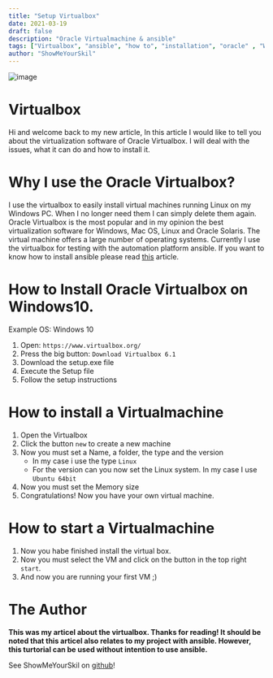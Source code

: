 ```yaml
---
title: "Setup Virtualbox"
date: 2021-03-19
draft: false
description: "Oracle Virtualmachine & ansible"
tags: ["Virtualbox", "ansible", "how to", "installation", "oracle" , "Windows", "Virtualization"]
author: "ShowMeYourSkil"
---
```


![image](https://user-images.githubusercontent.com/39274150/111812404-64c6dd80-88d8-11eb-9492-81d771594c16.png)

# Virtualbox

Hi and welcome back to my new article, 
In this article I would like to tell you about the virtualization software of Oracle Virtualbox. 
I will deal with the issues, what it can do and how to install it.

# Why I use the Oracle Virtualbox?

I use the virtualbox to easily install virtual machines running Linux on my Windows PC. 
When I no longer need them I can simply delete them again. 
Oracle Virtualbox is the most popular and in my opinion the best virtualization software for Windows, Mac OS, Linux and Oracle Solaris. 
The virtual machine offers a large number of operating systems.
Currently I use the virtualbox for testing with the automation platform ansible. 
If you want to know how to install ansible please read [this](https://mt32.net/posts/ansible-install/) article.

# How to Install Oracle Virtualbox on Windows10.

Example OS: Windows 10

1. Open: `https://www.virtualbox.org/`
2. Press the big button: `Download Virtualbox 6.1`
3. Download the setup.exe file
4. Execute the Setup file
5. Follow the setup instructions

# How to install a Virtualmachine

1. Open the Virtualbox
2. Click the button `new` to create a new machine
3. Now you must set a Name, a folder, the type and the version
    - In my case i use the type `Linux`
    - For the version can you now set the Linux system. In my case I use `Ubuntu 64bit` 
4. Now you must set the Memory size
5. Congratulations! Now you have your own virtual machine.

# How to start a Virtualmachine

1. Now you habe finished install the virtual box.
2. Now you must select the VM and click on the button in the top right `start`.
3. And now you are running your first VM ;)

# The Author

**This was my articel about the virtualbox. Thanks for reading! 
It should be noted that this articel also relates to my project with ansible. 
However, this turtorial can be used without intention to use ansible.**

See ShowMeYourSkil on [github](https://github.com/showmeyourskil)!

